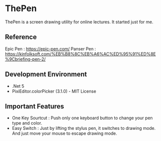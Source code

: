 # ThePen
ThePen is a screen drawing utility for online lectures. It started just for me.

## Reference
Epic Pen : https://epic-pen.com/
Panser Pen : https://kinfolksoft.com/%EB%B8%8C%EB%A6%AC%ED%95%91%ED%8E%9Cbriefing-pen-2/

## Development Environment
 * .Net 5
 * PixiEditor.colorPicker (3.1.0) - MIT License

## Important Features
 * One Key Sourtcut : Push only one keyboard button to change your pen type and color.
 * Easy Switch : Just by lifting the stylus pen, it switches to drawing mode. And just move your mouse to escape drawing mode.
